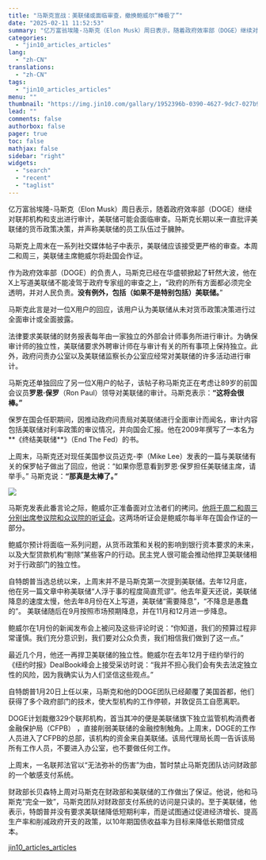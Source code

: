 ```yaml
---
title: "马斯克宣战：美联储或面临审查，撤换鲍威尔“棒极了”"
date: "2025-02-11 11:52:53"
summary: "亿万富翁埃隆-马斯克（Elon Musk）周日表示，随着政府效率部（DOGE）继续对联邦机构和支出进..."
categories:
  - "jin10_articles_articles"
lang:
  - "zh-CN"
translations:
  - "zh-CN"
tags:
  - "jin10_articles_articles"
menu: ""
thumbnail: "https://img.jin10.com/gallary/1952396b-0390-4627-9dc7-027b974e0273.png/lite"
lead: ""
comments: false
authorbox: false
pager: true
toc: false
mathjax: false
sidebar: "right"
widgets:
  - "search"
  - "recent"
  - "taglist"
---
```


亿万富翁埃隆-马斯克（Elon Musk）周日表示，随着政府效率部（DOGE）继续对联邦机构和支出进行审计，美联储可能会面临审查。马斯克长期以来一直批评美联储的货币政策决策，并声称美联储的员工队伍过于臃肿。

马斯克上周末在一系列社交媒体帖子中表示，美联储应该接受更严格的审查。本周二和周三，美联储主席鲍威尔将赴国会作证。

作为政府效率部（DOGE）的负责人，马斯克已经在华盛顿掀起了轩然大波，他在X上写道美联储不能凌驾于政府专家组的审查之上，“政府的所有方面都必须完全透明，并对人民负责。**没有例外，包括（如果不是特别包括）美联储。**”

马斯克此言是对一位X用户的回应，该用户认为美联储从未对货币政策决策进行过全面审计或全面披露。

法律要求美联储的财务报表每年由一家独立的外部会计师事务所进行审计。为确保审计师的独立性，美联储要求外聘审计师在与审计有关的所有事项上保持独立。此外，政府问责办公室以及美联储监察长办公室应经常对美联储的许多活动进行审计。

马斯克还单独回应了另一位X用户的帖子，该帖子称马斯克正在考虑让89岁的前国会议员**罗恩·保罗**（Ron Paul）领导对美联储的审计。马斯克表示：**“这将会很棒。”**

保罗在国会任职期间，因推动政府问责局对美联储进行全面审计而闻名，审计内容包括美联储对利率政策的审议情况，并向国会汇报。他在2009年撰写了一本名为**《终结美联储**》（End The Fed）的书。

上周末，马斯克还对现任美国参议员迈克-李（Mike Lee）发表的一篇与美联储有关的保罗帖子做出了回应，他说：“如果你愿意看到罗恩·保罗担任美联储主席，请举手。” 马斯克说：**“那真是太棒了。”**

![](https://img.jin10.com/news/25/02/QtxN06qhSKs7VI_mOKxMv.png)




马斯克发表此番言论之际，鲍威尔正准备面对立法者们的拷问。[他将于周二和周三分别出席参议院和众议院的听证会](https://xnews.jin10.com/details/162511)。这两场听证会是鲍威尔每半年在国会作证的一部分。

鲍威尔预计将面临一系列问题，从货币政策和关税的影响到银行资本要求的未来，以及大型贷款机构“剔除”某些客户的行动。民主党人很可能会推动他捍卫美联储相对于行政部门的独立性。

自特朗普当选总统以来，上周末并不是马斯克第一次提到美联储。去年12月底，他在另一篇文章中称美联储“人浮于事的程度简直荒谬”。他去年夏天还说，美联储降息的速度太慢，他去年8月份在X上写道，美联储“需要降息”，“不降息是愚蠢的”。 美联储随后在9月按照市场预期降息，并在11月和12月进一步降息。

鲍威尔在1月份的新闻发布会上被问及这些评论时说：“你知道，我们的预算过程非常谨慎。我们充分意识到，我们要对公众负责，我们相信我们做到了这一点。”

最近几个月，他还一再捍卫美联储的独立性。鲍威尔在去年12月于纽约举行的《纽约时报》DealBook峰会上接受采访时说：“我并不担心我们会有失去法定独立性的风险，因为我确实认为人们坚信这些观点。”

自特朗普1月20日上任以来，马斯克和他的DOGE团队已经颠覆了美国首都，他们获得了多个政府部门的技术，使大型机构的工作停顿，并敦促员工自愿离职。

DOGE计划裁撤329个联邦机构，首当其冲的便是美联储旗下独立监管机构消费者金融保护局（CFPB） ，直接削弱美联储的金融控制触角。上周末，DOGE的工作人员进入了CFPB的总部，该机构的资金来自美联储。该局代理局长周一告诉该局所有工作人员，不要进入办公室，也不要做任何工作。

上周末，一名联邦法官以“无法弥补的伤害”为由，暂时禁止马斯克团队访问财政部的一个敏感支付系统。

财政部长贝森特上周对马斯克在财政部和美联储的工作做出了保证。他说，他和马斯克“完全一致”，马斯克团队对财政部支付系统的访问是只读的。至于美联储，他表示，特朗普并没有要求美联储降低短期利率，而是试图通过促进经济增长、提高生产率和削减政府开支的政策，以10年期国债收益率为目标来降低长期借贷成本。

[jin10_articles_articles](https://xnews.jin10.com/details/162543)
